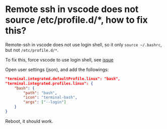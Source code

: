 # Remote ssh in vscode does not source /etc/profile.d/*, how to fix this?

Remote-ssh in vscode does not use login shell, so it only `source ~/.bashrc`, but not `/etc/profile.d/*`.

To fix this, force vscode to use login shell, see [issue](https://github.com/microsoft/vscode-remote-release/issues/1671)

Open user settings (json), and add the followings:

```json
"terminal.integrated.defaultProfile.linux": "bash",
"terminal.integrated.profiles.linux": {
    "bash": {
        "path": "bash",
        "icon": "terminal-bash",
        "args": ["--login"]
    }
}
```

Reboot, it should work.

